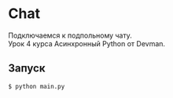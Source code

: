 # Chat
Подключаемся к подпольному чату.  
Урок 4 курса Асинхронный Python от Devman.

## Запуск
```bash
$ python main.py
```
